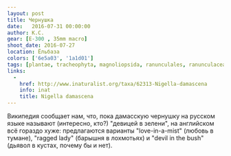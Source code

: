 ```yaml
---
layout: post
title: Чернушка
date:   2016-07-31 00:00:00
author: К.С.
gear: [E-300 , 35mm macro]
shoot_date: 2016-07-27
location: Ёльбаза
colors: ['6e5a03', '1a1d01']
tags: [plantae, tracheophyta, magnoliopsida, ranunculales, ranunculaceae, nigella, nigella damascena]
links:
  -
    href: http://www.inaturalist.org/taxa/62313-Nigella-damascena
    info: inat
    title: Nigella damascena
---
```


Википедия сообщает нам, что, пока дамасскую чернушку на русском языке называют (интересно, кто?) "девицей в зелени", на английском всё гораздо хуже: предлагаются варианты "love-in-a-mist" (любовь в тумане), "ragged lady" (барышня в лохмотьях) и "devil in the bush" (дьявол в кустах, почему бы и нет).
